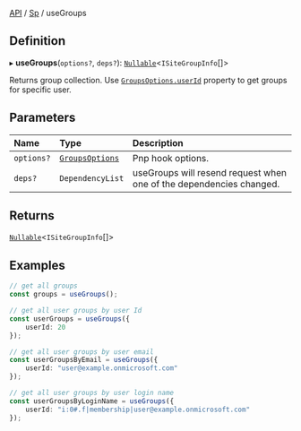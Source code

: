 [API](API/index.md) / [Sp](API/index.md#sp) / useGroups

## Definition

▸ **useGroups**(`options?`, `deps?`): [`Nullable`](NullableT.md#nullable)<`ISiteGroupInfo`[]\>

Returns group collection. Use [`GroupsOptions.userId`](GroupsOptions.md#userid) property to get
groups for specific user.

## Parameters

| Name | Type | Description |
| :------ | :------ | :------ |
| `options?` | [`GroupsOptions`](GroupsOptions.md) | Pnp hook options. |
| `deps?` | `DependencyList` | useGroups will resend request when one of the dependencies changed. |

## Returns

[`Nullable`](NullableT.md#nullable)<`ISiteGroupInfo`[]\>

## Examples

```typescript
// get all groups
const groups = useGroups();

// get all user groups by user Id
const userGroups = useGroups({
	userId: 20
});

// get all user groups by user email
const userGroupsByEmail = useGroups({
	userId: "user@example.onmicrosoft.com"
});

// get all user groups by user login name
const userGroupsByLoginName = useGroups({
	userId: "i:0#.f|membership|user@example.onmicrosoft.com"
});
```